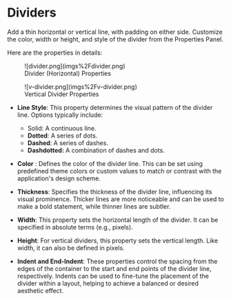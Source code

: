 
# Dividers

Add a thin horizontal or vertical line, with padding on either side. Customize the color, width 
or height, and style of the divider from the Properties Panel. 

Here are the properties in details:


<figure>
    ![divider.png](imgs%2Fdivider.png)
  <figcaption class="centered-caption">Divider (Horizontal) Properties </figcaption>
</figure>

<figure>
    ![v-divider.png](imgs%2Fv-divider.png)
  <figcaption class="centered-caption">Vertical Divider Properties </figcaption>
</figure>

- **Line Style**: This property determines the visual pattern of the divider line. Options 
  typically include:
  - Solid: A continuous line.
  - **Dotted**: A series of dots.
  - **Dashed**: A series of dashes.
  - **Dashdotted:** A combination of dashes and dots.

- **Color** : Defines the color of the divider line. This can be set using predefined theme colors or 
  custom values to match or contrast with the application's design scheme.

- **Thickness**: Specifies the thickness of the divider line, influencing its visual prominence. 
  Thicker lines are more noticeable and can be used to make a bold statement, while thinner lines are subtler.

- **Width**: This property sets the horizontal length of the divider. It can be specified in 
  absolute terms (e.g., pixels).

- **Height**: For vertical dividers, this property sets the vertical length. Like width, it can 
  also be defined in pixels. 

- **Indent and End-Indent**: These properties control the spacing from the edges of the container 
  to the start and end points of the divider line, respectively. Indents can be used to fine-tune the placement of the divider within a layout, helping to achieve a balanced or desired aesthetic effect.
